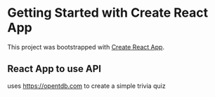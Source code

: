 # Getting Started with Create React App

This project was bootstrapped with [Create React App](https://github.com/facebook/create-react-app).

## React App to use API

uses https://opentdb.com to create a simple trivia quiz
